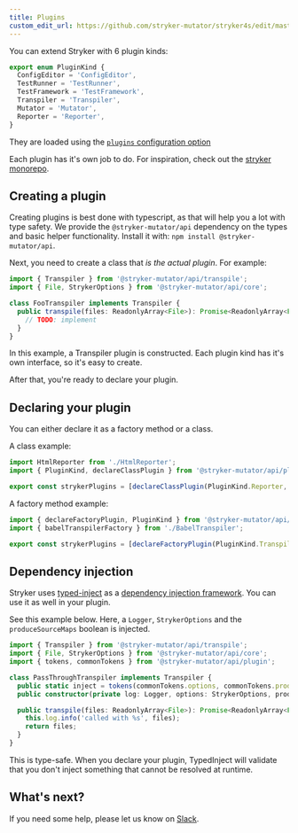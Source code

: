 ```yaml
---
title: Plugins
custom_edit_url: https://github.com/stryker-mutator/stryker4s/edit/master/docs/api/plugins.md
---
```


You can extend Stryker with 6 plugin kinds:

```ts
export enum PluginKind {
  ConfigEditor = 'ConfigEditor',
  TestRunner = 'TestRunner',
  TestFramework = 'TestFramework',
  Transpiler = 'Transpiler',
  Mutator = 'Mutator',
  Reporter = 'Reporter',
}
```

They are loaded using the [`plugins` configuration option](https://github.com/stryker-mutator/stryker/tree/master/packages/core#plugins-string)

Each plugin has it's own job to do. For inspiration, check out the [stryker monorepo](https://github.com/stryker-mutator/stryker/tree/master/packages).

## Creating a plugin

Creating plugins is best done with typescript, as that will help you a lot with type safety.
We provide the `@stryker-mutator/api` dependency on the types and basic helper functionality. Install it with: `npm install @stryker-mutator/api`.

Next, you need to create a class that _is the actual plugin_. For example:

```ts
import { Transpiler } from '@stryker-mutator/api/transpile';
import { File, StrykerOptions } from '@stryker-mutator/api/core';

class FooTranspiler implements Transpiler {
  public transpile(files: ReadonlyArray<File>): Promise<ReadonlyArray<File>> {
    // TODO: implement
  }
}
```

In this example, a Transpiler plugin is constructed. Each plugin kind has it's own interface, so it's easy to create.

After that, you're ready to declare your plugin.

## Declaring your plugin

You can either declare it as a factory method or a class.

A class example:

```ts
import HtmlReporter from './HtmlReporter';
import { PluginKind, declareClassPlugin } from '@stryker-mutator/api/plugin';

export const strykerPlugins = [declareClassPlugin(PluginKind.Reporter, 'html', HtmlReporter)];
```

A factory method example:

```ts
import { declareFactoryPlugin, PluginKind } from '@stryker-mutator/api/plugin';
import { babelTranspilerFactory } from './BabelTranspiler';

export const strykerPlugins = [declareFactoryPlugin(PluginKind.Transpiler, 'babel', babelTranspilerFactory)];
```

## Dependency injection

Stryker uses [typed-inject](https://github.com/nicojs/typed-inject#readme) as a [dependency injection framework](https://medium.com/@jansennico/advanced-typescript-type-safe-dependency-injection-873426e2cc96).
You can use it as well in your plugin.

See this example below. Here, a `Logger`, `StrykerOptions` and the `produceSourceMaps` boolean is injected.

```ts
import { Transpiler } from '@stryker-mutator/api/transpile';
import { File, StrykerOptions } from '@stryker-mutator/api/core';
import { tokens, commonTokens } from '@stryker-mutator/api/plugin';

class PassThroughTranspiler implements Transpiler {
  public static inject = tokens(commonTokens.options, commonTokens.produceSourceMaps);
  public constructor(private log: Logger, options: StrykerOptions, produceSourceMaps: boolean) {

  public transpile(files: ReadonlyArray<File>): Promise<ReadonlyArray<File>> {
    this.log.info('called with %s', files);
    return files;
  }
}
```

This is type-safe. When you declare your plugin, TypedInject will validate that you don't inject something that cannot be resolved at runtime.

## What's next?

If you need some help, please let us know on [Slack](https://join.slack.com/t/stryker-mutator/shared_invite/enQtOTUyMTYyNTg1NDQ0LTU4ODNmZDlmN2I3MmEyMTVhYjZlYmJkOThlNTY3NTM1M2QxYmM5YTM3ODQxYmJjY2YyYzllM2RkMmM1NjNjZjM).
